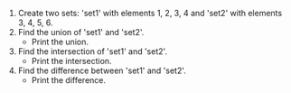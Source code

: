 1. Create two sets: 'set1' with elements 1, 2, 3, 4 and 'set2' with elements 3, 4, 5, 6.
2. Find the union of 'set1' and 'set2'.
   - Print the union.
3. Find the intersection of 'set1' and 'set2'.
   - Print the intersection.
4. Find the difference between 'set1' and 'set2'.
   - Print the difference.
